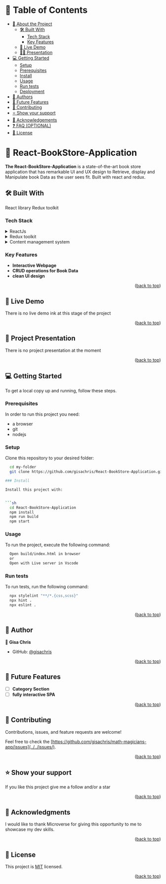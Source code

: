 # 📗 Table of Contents

- [📖 About the Project](#about-project)
  - [🛠 Built With](#built-with)
    - [Tech Stack](#tech-stack)
    - [Key Features](#key-features)
  - [🚀 Live Demo](#live-demo)
  - [👩‍💻 Presentation](#Presentation)
- [💻 Getting Started](#getting-started)
  - [Setup](#setup)
  - [Prerequisites](#prerequisites)
  - [Install](#install)
  - [Usage](#usage)
  - [Run tests](#run-tests)
  - [Deployment](#triangular_flag_on_post-deployment)
- [👥 Authors](#authors)
- [🔭 Future Features](#future-features)
- [🤝 Contributing](#contributing)
- [⭐️ Show your support](#support)
- [🙏 Acknowledgements](#acknowledgements)
- [❓ FAQ (OPTIONAL)](#faq)
- [📝 License](#license)

<!-- PROJECT DESCRIPTION -->

# 📖 React-BookStore-Application <a name="about-project"></a>


**The React-BookStore-Application** is a state-of-the-art book store application that has remarkable UI and UX design to Retrieve, display and Manipulate book Data as the user sees fit. Built with react and redux.

## 🛠 Built With <a name="built-with"></a>

React library
Redux toolkit

### Tech Stack <a name="tech-stack"></a>

<details>
  <summary>ReactJs</summary>
  <ul>
    <li><a href="https://react.dev/">React Documentation</a></li>
  </ul>
</details>

<details>
  <summary>Redux toolkit</summary>
  <ul>
    <li><a href="https://redux-toolkit.js.org/">Redux toolkit</a></li>
  </ul>
</details>

<details>
  <summary>Content management system</summary>
  <ul>
    <li><a href="https://github.com/">Github</a></li>
  </ul>
</details>


<!-- Features -->

### Key Features <a name="key-features"></a>


- **Interactive Webpage**
- **CRUD operations for Book Data**
- **clean UI design**

<p align="right">(<a href="#readme-top">back to top</a>)</p>

## 🚀 Live Demo <a name="live-demo"></a>
There is no live demo ink at this stage of the project

<p align="right">(<a href="#readme-top">back to top</a>)</p>

## 🚀 Project Presentation <a name="Presentation"></a>
There is no project presentation at the moment

<p align="right">(<a href="#readme-top">back to top</a>)</p>



<!-- GETTING STARTED -->

## 💻 Getting Started <a name="getting-started"></a>


To get a local copy up and running, follow these steps.

### Prerequisites

In order to run this project you need:


- a browser
- git
- nodejs


### Setup

Clone this repository to your desired folder:


```sh
  cd my-folder
  git clone https://github.com/gisachris/React-BookStore-Application.git

### Install

Install this project with:


```sh
  cd React-BookStore-Application
  npm install
  npm run build
  npm start
```

### Usage

To run the project, execute the following command:



```sh
  Open build/index.html in browser
  or
  Open with Live server in Vscode
```

### Run tests

To run tests, run the following command:

```sh
  npx stylelint "**/*.{css,scss}"
  npx hint .
  npx eslint .
```  

<p align="right">(<a href="#readme-top">back to top</a>)</p>

<!-- AUTHORS -->

## 👥 Author <a name="authors"></a>


👤 **Gisa Chris**

- GitHub: [@gisachris](https://github.com/gisachris)

<p align="right">(<a href="#readme-top">back to top</a>)</p>

<!-- FUTURE FEATURES -->

## 🔭 Future Features <a name="future-features"></a>


- [ ] **Category Section**
- [ ] **fully interactive SPA**

<p align="right">(<a href="#readme-top">back to top</a>)</p>

<!-- CONTRIBUTING -->

## 🤝 Contributing <a name="contributing"></a>

Contributions, issues, and feature requests are welcome!

Feel free to check the [https://github.com/gisachris/math-magicians-app/issues](../../issues/).

<p align="right">(<a href="#readme-top">back to top</a>)</p>

<!-- SUPPORT -->

## ⭐️ Show your support <a name="support"></a>


If you like this project give me a follow and/or a star

<p align="right">(<a href="#readme-top">back to top</a>)</p>

<!-- ACKNOWLEDGEMENTS -->

## 🙏 Acknowledgments <a name="acknowledgements"></a>


I would like to thank Microverse for giving this opportunity to me to showcase my dev skills.

<p align="right">(<a href="#readme-top">back to top</a>)</p>

<!-- LICENSE -->

## 📝 License <a name="license"></a>

This project is [MIT](./LICENSE) licensed.

<p align="right">(<a href="#readme-top">back to top</a>)</p>


